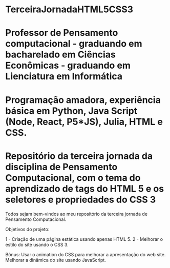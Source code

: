 # TerceiraJornadaHTML5CSS3
# Professor de Pensamento computacional -  graduando em bacharelado em Ciências Econômicas - graduando em Lienciatura em Informática
# Programação amadora, experiência básica em Python, Java Script (Node, React, P5*JS), Julia, HTML e CSS.

# Repositório da terceira jornada da disciplina de Pensamento Computacional, com o tema do aprendizado de tags do HTML 5 e os seletores e propriedades do CSS 3

Todos sejam bem-vindos ao meu repositório da terceira jornada de Pensamento Computacional.

Objetivos do projeto:

1 - Criação de uma página estática usando apenas HTML 5.
2 - Melhorar o estilo do site usando o CSS 3.


Bônus:
Usar o animation do CSS para melhorar a apresentação do web site.
Melhorar a dinâmica do site usando JavaScript.

